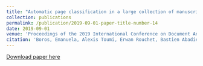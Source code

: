 ```yaml
---
title: "Automatic page classification in a large collection of manuscripts based on the International Image Interoperability Framework"
collection: publications
permalink: /publication/2019-09-01-paper-title-number-14
date: 2019-09-01
venue: 'Proceedings of the 2019 International Conference on Document Analysis and Recognition (ICDAR)'
citation: 'Boros, Emanuela, Alexis Toumi, Erwan Rouchet, Bastien Abadie, Dominique Stutzmann, and Christopher Kermorvant. "Automatic page classification in a large collection of manuscripts based on the International Image Interoperability Framework." In 2019 International Conference on Document Analysis and Recognition (ICDAR), pp. 756-762. IEEE, September 2019. Sydney, Australia.'
---
```


[Download paper here](https://www.researchgate.net/profile/Christopher-Kermorvant/publication/339025432_Automatic_Page_Classification_in_a_Large_Collection_of_Manuscripts_Based_on_the_International_Image_Interoperability_Framework/links/5f7754e2a6fdcc00865254a2/Automatic-Page-Classification-in-a-Large-Collection-of-Manuscripts-Based-on-the-International-Image-Interoperability-Framework.pdf)



